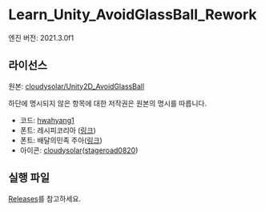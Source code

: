 # Learn_Unity_AvoidGlassBall_Rework

엔진 버전: 2021.3.0f1

## 라이선스

원본: [cloudysolar/Unity2D_AvoidGlassBall](https://github.com/cloudysolar/Unity2D_AvoidGlassBall)

하단에 명시되지 않은 항목에 대한 저작권은 원본의 명시를 따릅니다.

- 코드: [hwahyang1](https://github.com/hwahyang1)
- 폰트: 레시피코리아 ([링크](https://recipekorea.com/bbs/board.php?bo_table=ld_0308&wr_id=2479))
- 폰트: 배달의민족 주아([링크](http://font.woowahan.com/jua/))
- 아이콘: [cloudysolar](https://github.com/cloudysolar)([stageroad0820](https://github.com/stageroad0820))

## 실행 파일

[Releases](https://github.com/hwahyang1/Learn_Unity_AvoidGlassBall_Rework/releases)를 참고하세요.
